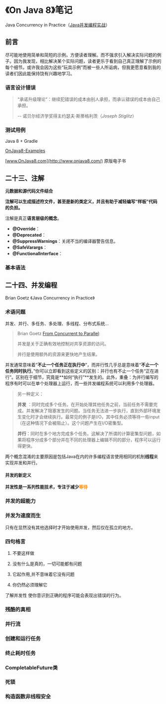 # 《On Java 8》笔记

Java Concurrency in Practice（[Java并发编程实战](https://book.douban.com/subject/10484692/)）



## 前言

尽可能地使用简单和简短的示例，方便读者理解。而不强求引入解决实际问题的例子。因为我发现，相比解决某个实际问题，读者更乐于看到自己真正理解了示例的每个细节。或许我会因为这些“玩具示例”而被一些人所诟病，但我更愿意看到我的读者们因此能保持饶有兴趣地学习。







### 语言设计错误

> “承诺升级理论”：继续犯错误的成本由别人承担，而承认错误的成本由自己承担。
>
> -- 诺贝尔经济学奖得主约瑟夫·斯蒂格利茨（*Joseph Stiglitz*）



### 测试用例

Java 8  + Gradle

[OnJava8-Examples](https://github.com/BruceEckel/OnJava8-Examples)

[www.OnJava8.com](http://www.onjava8.com/)    原版电子书



## 二十三、注解

**元数据和源代码文件结合**

**注解可以生成描述符文件，甚至是新的类定义，并且有助于减轻编写“样板”代码的负担。**

注解是真正**语言层级的概念**。

- **@Override**： 
- **@Deprecated**：
- **@SuppressWarnings**：关闭不当的编译器警告信息。
- **@SafeVarargs**：
- **@FunctionalInterface**：

### 基本语法



## 二十四、并发编程

Brian Goetz 《Java Concurrency in Practice》

### 术语问题

并发、并行、多任务、多处理、多线程、分布式系统...

> Brian Goetz [From Concurrent to Parallel](https://www.youtube.com/watch?v=NsDE7E8sIdQ):
>
> 并发是关于正确有效地控制对共享资源的访问。
>
> 并行是使用额外的资源来更快地产生结果。

并发通常意味着“**不止一个任务正在执行中**”，而并行性几乎总是意味着“**不止一个任务同时执行**。”你可以立即看到这些定义的区别：并行也有不止一个任务“正在进行”。区别在于细节，究竟是**如何“执行”**发生的。此外，重叠：为并行编写的程序有时可以在单个处理器上运行，而一些并发编程系统可以利用多个处理器。

> 另一种定义：
>
> **并发** ：同时完成多个任务。在开始处理其他任务之前，当前任务不需要完成。并发解决了阻塞发生的问题。当任务无法进一步执行，直到外部环境发生变化时才会继续执行。最常见的例子是I/O，其中任务必须等待一些input（在这种情况下会被阻止）。这个问题产生在I/O密集型。
>
> **并行**：同时在多个地方完成多个任务。这解决了所谓的计算密集型问题，如果将程序分成多个部分并在不同的处理器上编辑不同的部分，程序可以运行得更快。



两个概念混淆的主要原因是包括Java在内的许多编程语言使用相同的机制**线程**来实现并发和并行。



#### 并发的新定义

**并发性是一系列性能技术，专注于减少<font color=#FF8C00>等待</font>**



### 并发的超能力

### 并发为速度而生

只有在显然没有其他选择时才开始使用并发，然后仅在孤立的地方。



### 四句格言

1. 不要这样做

2. 没有什么是真的，一切可能都有问题 

3. 它起作用,并不意味着它没有问题 

4. 你仍然必须理解它

了解并发性 使你意识到正确的程序可能会表现出错误的行为。

### 残酷的真相



### 并行流



### 创建和运行任务



### 终止耗时任务



### **CompletableFuture**类



### 死锁



### 构造函数非线程安全